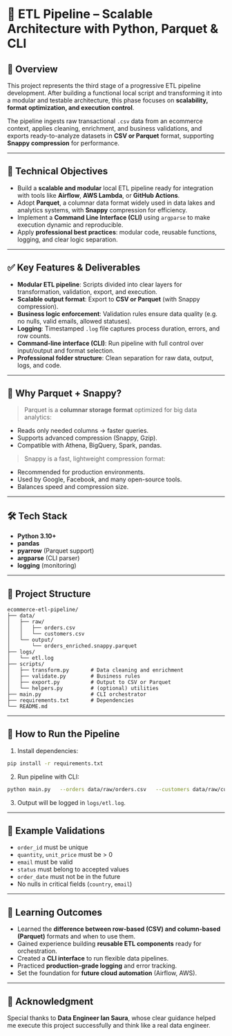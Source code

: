 # 🧪 ETL Pipeline – Scalable Architecture with Python, Parquet & CLI

## 📍 Overview

This project represents the third stage of a progressive ETL pipeline development. After building a functional local script and transforming it into a modular and testable architecture, this phase focuses on **scalability, format optimization, and execution control**.

The pipeline ingests raw transactional `.csv` data from an ecommerce context, applies cleaning, enrichment, and business validations, and exports ready-to-analyze datasets in **CSV or Parquet** format, supporting **Snappy compression** for performance.

---

## 🌟 Technical Objectives

- Build a **scalable and modular** local ETL pipeline ready for integration with tools like **Airflow**, **AWS Lambda**, or **GitHub Actions**.
- Adopt **Parquet**, a columnar data format widely used in data lakes and analytics systems, with **Snappy** compression for efficiency.
- Implement a **Command Line Interface (CLI)** using `argparse` to make execution dynamic and reproducible.
- Apply **professional best practices**: modular code, reusable functions, logging, and clear logic separation.

---

## ✅ Key Features & Deliverables

- **Modular ETL pipeline**: Scripts divided into clear layers for transformation, validation, export, and execution.
- **Scalable output format**: Export to **CSV or Parquet** (with Snappy compression).
- **Business logic enforcement**: Validation rules ensure data quality (e.g. no nulls, valid emails, allowed statuses).
- **Logging**: Timestamped `.log` file captures process duration, errors, and row counts.
- **Command-line interface (CLI)**: Run pipeline with full control over input/output and format selection.
- **Professional folder structure**: Clean separation for raw data, output, logs, and code.

---

## 🧠 Why Parquet + Snappy?

> Parquet is a **columnar storage format** optimized for big data analytics:
- Reads only needed columns → faster queries.
- Supports advanced compression (Snappy, Gzip).
- Compatible with Athena, BigQuery, Spark, pandas.

> Snappy is a fast, lightweight compression format:
- Recommended for production environments.
- Used by Google, Facebook, and many open-source tools.
- Balances speed and compression size.

---

## 🛠️ Tech Stack

- **Python 3.10+**
- **pandas**
- **pyarrow** (Parquet support)
- **argparse** (CLI parser)
- **logging** (monitoring)

---

## 📁 Project Structure

```
ecommerce-etl-pipeline/
├── data/
│   ├── raw/
│   │   ├── orders.csv
│   │   └── customers.csv
│   └── output/
│       └── orders_enriched.snappy.parquet
├── logs/
│   └── etl.log
├── scripts/
│   ├── transform.py       # Data cleaning and enrichment
│   ├── validate.py        # Business rules
│   ├── export.py          # Output to CSV or Parquet
│   └── helpers.py         # (optional) utilities
├── main.py                # CLI orchestrator
├── requirements.txt       # Dependencies
└── README.md
```

---

## 🚀 How to Run the Pipeline

1. Install dependencies:

```bash
pip install -r requirements.txt
```

2. Run pipeline with CLI:

```bash
python main.py   --orders data/raw/orders.csv   --customers data/raw/customers.csv   --output data/output/orders_enriched.parquet   --format parquet
```

3. Output will be logged in `logs/etl.log`.

---

## 🧪 Example Validations

- `order_id` must be unique
- `quantity`, `unit_price` must be > 0
- `email` must be valid
- `status` must belong to accepted values
- `order_date` must not be in the future
- No nulls in critical fields (`country`, `email`)

---

## 📝 Learning Outcomes

- Learned the **difference between row-based (CSV) and column-based (Parquet)** formats and when to use them.
- Gained experience building **reusable ETL components** ready for orchestration.
- Created a **CLI interface** to run flexible data pipelines.
- Practiced **production-grade logging** and error tracking.
- Set the foundation for **future cloud automation** (Airflow, AWS).

---

## 🙌 Acknowledgment

Special thanks to **Data Engineer Ian Saura**, whose clear guidance helped me execute this project successfully and think like a real data engineer.